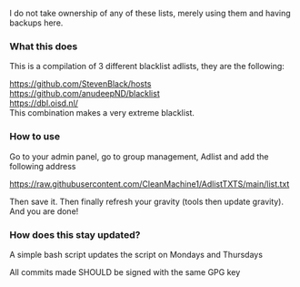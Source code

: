 I do not take ownership of any of these lists, merely using them and having 
backups here.

### What this does

This is a compilation of 3 different blacklist adlists, they are the following:

https://github.com/StevenBlack/hosts
<br>
https://github.com/anudeepND/blacklist
<br>
https://dbl.oisd.nl/
<br>
This combination makes a very extreme blacklist. 

### How to use 

Go to your admin panel, go to group management, Adlist and add the following address

https://raw.githubusercontent.com/CleanMachine1/AdlistTXTS/main/list.txt

Then save it.
Then finally refresh your gravity (tools then update gravity).
And you are done!


### How does this stay updated?

A simple bash script updates the script on Mondays and Thursdays

All commits made SHOULD be signed with the same GPG key
